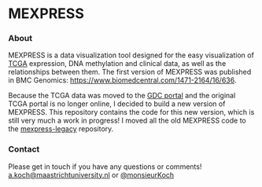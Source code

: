 MEXPRESS
========

### About

MEXPRESS is a data visualization tool designed for the easy visualization of [TCGA](https://tcga-data.nci.nih.gov/tcga/) expression, DNA methylation and clinical data, as well as the relationships between them. The first version of MEXPRESS was published in BMC Genomics: https://www.biomedcentral.com/1471-2164/16/636.

Because the TCGA data was moved to the [GDC portal](https://gdc.cancer.gov/) and the original TCGA portal is no longer online, I decided to build a new version of MEXPRESS. This repository contains the code for this new version, which is still very much a work in progress! I moved all the old MEXPRESS code to the [mexpress-legacy](https://github.com/akoch8/mexpress-legacy) repository.

### Contact

Please get in touch if you have any questions or comments! a.koch@maastrichtuniversity.nl or [@monsieurKoch](https://twitter.com/monsieurKoch)
